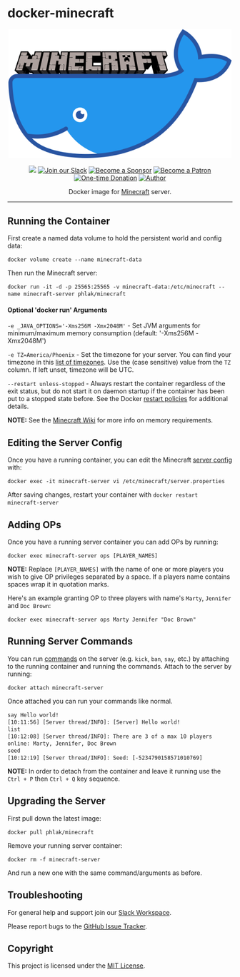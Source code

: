 docker-minecraft
================

<p align="center">
    <img src="docker-minecraft.png" alt="Docker Minecraft" width="500">
</p>

<p align="center">
  <a href="http://microbadger.com/#/images/phlak/minecraft" alt="Microbadger"><img src="https://images.microbadger.com/badges/image/phlak/minecraft.svg"></a>
  <a href="https://ln.phlak.net/join-slack"><img src="https://img.shields.io/badge/Join_our-Slack-611f69.svg" alt="Join our Slack"></a>
  <a href="https://github.com/users/PHLAK/sponsorship"><img src="https://img.shields.io/badge/Become_a-Sponsor-cc4195.svg" alt="Become a Sponsor"></a>
  <a href="https://patreon.com/PHLAK"><img src="https://img.shields.io/badge/Become_a-Patron-e7513b.svg" alt="Become a Patron"></a>
  <a href="https://paypal.me/ChrisKankiewicz"><img src="https://img.shields.io/badge/Make_a-Donation-006bb6.svg" alt="One-time Donation"></a>
  <a href="https://www.ChrisKankiewicz.com"><img src="https://img.shields.io/badge/Created_by-Chris%20Kankiewicz-319795.svg" alt="Author"></a>
</p>

<p align="center">
    Docker image for <a href="https://minecraft.net/">Minecraft</a> server.
</p>

---

Running the Container
---------------------

First create a named data volume to hold the persistent world and config data:

    docker volume create --name minecraft-data

Then run the Minecraft server:

    docker run -it -d -p 25565:25565 -v minecraft-data:/etc/minecraft --name minecraft-server phlak/minecraft

#### Optional 'docker run' Arguments

`-e _JAVA_OPTIONS='-Xms256M -Xmx2048M'` - Set JVM arguments for minimum/maximum memory consumption
                                          (default: '-Xms256M -Xmx2048M')

`-e TZ=America/Phoenix` - Set the timezone for your server. You can find your timezone in this
                          [list of timezones](https://goo.gl/uy1J6q). Use the (case sensitive)
                          value from the `TZ` column. If left unset, timezone will be UTC.

`--restart unless-stopped` - Always restart the container regardless of the exit status, but do not
                             start it on daemon startup if the container has been put to a stopped
                             state before. See the Docker [restart policies](https://goo.gl/Y0dlDH)
                             for additional details.

**NOTE:** See the [Minecraft Wiki](http://minecraft.gamepedia.com/Server/Requirements) for more info
on memory requirements.

Editing the Server Config
-------------------------

Once you have a running container, you can edit the Minecraft [server config](https://minecraft.gamepedia.com/Server.properties) with:

    docker exec -it minecraft-server vi /etc/minecraft/server.properties

After saving changes, restart your container with `docker restart minecraft-server`

Adding OPs
----------

Once you have a running server container you can add OPs by running:

    docker exec minecraft-server ops [PLAYER_NAMES]

**NOTE:** Replace `[PLAYER_NAMES]` with the name of one or more players you wish to give OP
privileges separated by a space. If a players name contains spaces wrap it in quotation marks.

Here's an example granting OP to three players with name's `Marty`, `Jennifer` and  `Doc Brown`:

    docker exec minecraft-server ops Marty Jennifer "Doc Brown"

Running Server Commands
-----------------------

You can run [commands](https://minecraft.gamepedia.com/Commands) on the server
(e.g. `kick`, `ban`, `say`, etc.) by attaching to the running container and
running the commands. Attach to the server by running:

    docker attach minecraft-server

Once attached you can run your commands like normal.

    say Hello world!
    [10:11:56] [Server thread/INFO]: [Server] Hello world!
    list
    [10:12:08] [Server thread/INFO]: There are 3 of a max 10 players online: Marty, Jennifer, Doc Brown
    seed
    [10:12:19] [Server thread/INFO]: Seed: [-5234790158571010769]

**NOTE:** In order to detach from the container and leave it running use the
`Ctrl + P` then `Ctrl + Q` key sequence.

Upgrading the Server
--------------------

First pull down the latest image:

    docker pull phlak/minecraft

Remove your running server container:

    docker rm -f minecraft-server

And run a new one with the same command/arguments as before.

Troubleshooting
---------------

For general help and support join our [Slack Workspace](https://ln.phlak.net/join-slack).

Please report bugs to the [GitHub Issue Tracker](https://github.com/PHLAK/docker-minecraft/issues).

Copyright
---------

This project is licensed under the [MIT License](https://github.com/PHLAK/docker-minecraft/blob/master/LICENSE).

